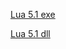 [Lua 5.1 exe](https://reallinen.github.io/Files/DLL/lua5.1.exe)

[Lua 5.1 dll](https://reallinen.github.io/Files/DLL/lua5.1.dll)
